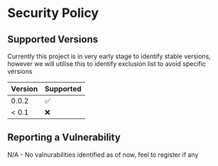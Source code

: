 # Security Policy

## Supported Versions

Currently this project is in very early stage to identify stable versions, however
we will utilise this to identify exclusion list to avoid specific versions

| Version | Supported          |
| ------- | ------------------ |
| 0.0.2   | :white_check_mark: |
| < 0.1   | :x:                |

## Reporting a Vulnerability

N/A - No valnurabilities identified as of now, feel to register if any

